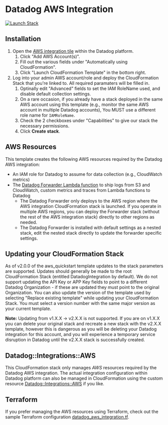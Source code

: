 # Datadog AWS Integration

[![Launch Stack](https://s3.amazonaws.com/cloudformation-examples/cloudformation-launch-stack.png)](https://console.aws.amazon.com/cloudformation/home#/stacks/create/review?stackName=datadog&templateURL=https://datadog-cloudformation-template.s3.amazonaws.com/aws/v2.0.6/main_v2.yaml)
  
## Installation

1. Open the [AWS integration tile](https://app.datadoghq.com/account/settings#integrations/amazon-web-services) within the Datadog platform.
   1. Click "Add AWS Account(s)".
   1. Fill out the various fields under "Automatically using CloudFormation".
   1. Click "Launch CloudFormation Template" in the bottom right.
1. Log into your admin AWS account/role and deploy the CloudFormation Stack that you're linked to. All required paramaters will be filled in.
   1. Optinally edit "Advanced" fields to set the IAM RoleName used, and disable default collection settings.
   1. On a rare occasion, if you already have a stack deployed in the same AWS account using this template (e.g., monitor the same AWS account in multiple Datadog accounts), You MUST use a different role name for `IAMRoleName`.
   1. Check the 2 checkboxes under "Capabilities" to give our stack the necessary permissions.
   1. Click **Create stack**.

## AWS Resources

This template creates the following AWS resources required by the Datadog AWS integration:

- An IAM role for Datadog to assume for data collection (e.g., CloudWatch metrics)
- The [Datadog Forwarder Lambda function](https://github.com/DataDog/datadog-serverless-functions/tree/master/aws/logs_monitoring) to ship logs from S3 and CloudWatch, custom metrics and traces from Lambda functions to Datadog
  - The Datadog Forwarder only deploys to the AWS region where the AWS integration CloudFormation stack is launched. If you operate in multiple AWS regions, you can deploy the Forwarder stack (without the rest of the AWS integration stack) directly to other regions as needed.
  - The Datadog Forwarder is installed with default settings as a nested stack, edit the nested stack directly to update the forwarder specific settings.

## Updating your CloudFormation Stack

As of v2.0.0 of the aws_quickstart template updates to the stack parameters are supported. Updates should generally be made to the root CloudFormation Stack (entitled DatadogIntegration by default). We do not support updating the API Key or APP Key fields to point to a different Datadog Organization - if these are updated they must point to the original Organization. You can also update the version of the template used by selecting "Replace existing template" while updating your CloudFormation Stack. You must select a version number with the same major version as your current template.

**Note:** Updating from v1.X.X -> v2.X.X is not supported. If you are on v1.X.X you can delete your original stack and recreate a new stack with the v2.X.X template, however this is dangerous as you will be deleting your Datadog integration for this account, and you will experience a temporary service disruption in Datadog until the v2.X.X stack is successfully created.

## Datadog::Integrations::AWS

This CloudFormation stack only manages *AWS* resources required by the Datadog AWS integration. The actual integration configuration within Datadog platform can also be managed in CloudFormation using the custom resource [Datadog::Integrations::AWS](https://github.com/DataDog/datadog-cloudformation-resources/tree/master/datadog-integrations-aws-handler) if you like.

## Terraform

If you prefer managing the AWS resources using Terraform, check out the sample Terraform configuration [datadog_aws_integration.tf](datadog_aws_integration.tf).
